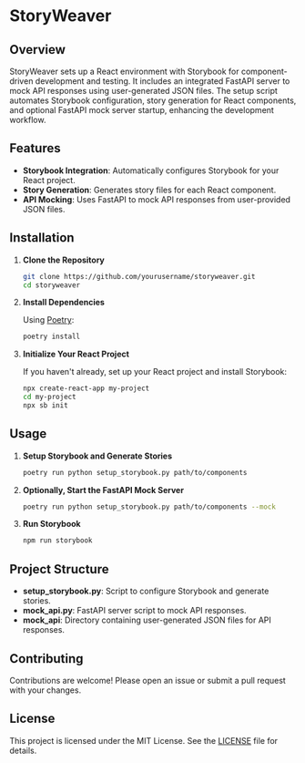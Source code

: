 # StoryWeaver

## Overview
StoryWeaver sets up a React environment with Storybook for component-driven development and testing. It includes an integrated FastAPI server to mock API responses using user-generated JSON files. The setup script automates Storybook configuration, story generation for React components, and optional FastAPI mock server startup, enhancing the development workflow.

## Features
- **Storybook Integration**: Automatically configures Storybook for your React project.
- **Story Generation**: Generates story files for each React component.
- **API Mocking**: Uses FastAPI to mock API responses from user-provided JSON files.

## Installation

1. **Clone the Repository**

   ```bash
   git clone https://github.com/yourusername/storyweaver.git
   cd storyweaver
   ```

2. **Install Dependencies**

   Using [Poetry](https://python-poetry.org/):

   ```bash
   poetry install
   ```

3. **Initialize Your React Project**

   If you haven't already, set up your React project and install Storybook:

   ```bash
   npx create-react-app my-project
   cd my-project
   npx sb init
   ```

## Usage

1. **Setup Storybook and Generate Stories**

   ```bash
   poetry run python setup_storybook.py path/to/components
   ```

2. **Optionally, Start the FastAPI Mock Server**

   ```bash
   poetry run python setup_storybook.py path/to/components --mock
   ```

3. **Run Storybook**

   ```bash
   npm run storybook
   ```

## Project Structure

- **setup_storybook.py**: Script to configure Storybook and generate stories.
- **mock_api.py**: FastAPI server script to mock API responses.
- **mock_api**: Directory containing user-generated JSON files for API responses.

<!-- ## Example

Here's an example of how you might structure your project:

```
my-project/
│
├── src/
│   ├── components/
│   │   ├── Button.js
│   │   └── Header.js
│   └── ...
├── .storybook/
│   ├── main.js
│   └── preview.js
├── mock_api/
│   ├── users.json
│   └── products.json
├── setup_storybook.py
├── mock_api.py
└── ...
``` -->

## Contributing

Contributions are welcome! Please open an issue or submit a pull request with your changes.

## License

This project is licensed under the MIT License. See the [LICENSE](LICENSE) file for details.


